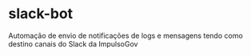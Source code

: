 # slack-bot
Automação de envio de notificações de logs e mensagens tendo como destino canais do Slack da ImpulsoGov
